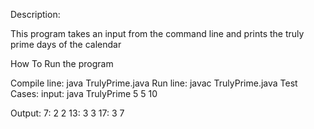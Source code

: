 Description: 

This program takes an input from the command line and prints the truly prime days of
the calendar

How To Run the program

Compile line:
java TrulyPrime.java
Run line:
javac TrulyPrime.java Test Cases: input: java TrulyPrime 5 5 10

Output:
7: 2 2
13: 3 3
17: 3 7
